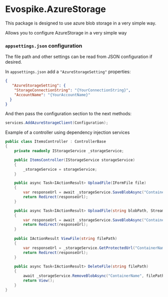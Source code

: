 # Evospike.AzureStorage
This package is designed to use azure blob storage in a very simple way.

Allows you to configure AzureStorage in a very simple way

### `appsettings.json` configuration

The file path and other settings can be read from JSON configuration if desired.

In `appsettings.json` add a `"AzureStorageSetting"` properties:

```json
{
   "AzureStorageSetting": {
    "StorageConnectionString": "{YourConnectionString}",
    "AccountName": "{YourAccountName}"
  }
}
```

And then pass the configuration section to the next methods:

```csharp
services.AddAzureStorageClient(Configuration);
```

Example of a controller using dependency injection services

```csharp
public class ItemsController : ControllerBase
{
    private readonly IStorageService _storageService;

    public ItemsController(IStorageService storageService)
    {
        _storageService = storageService;
    }

    public async Task<IActionResult> UploadFile(IFormFile file)
    {
        var responseUrl = await _storageService.SaveBlobAsync("ContainerName", file);
        return Redirect(responseUrl);
    }

    public async Task<IActionResult> UploadFile(string blobPath, Stream file)
    {
        var responseUrl = await _storageService.SaveBlobAsync("ContainerName", blobPath, file);
        return Redirect(responseUrl);
    }
    
    public IActionResult ViewFile(string filePath)
    {
        var responseUrl = _storageService.GetProtectedUrl("ContainerName", filePath, DateTimeOffset.UtcNow.AddSeconds(10));
        return Redirect(responseUrl);
    }
    
    public async Task<IActionResult> DeleteFile(string filePath)
    {
        await _storageService.RemoveBlobAsync("ContainerName", filePath);
        return View();
    }
}
```
